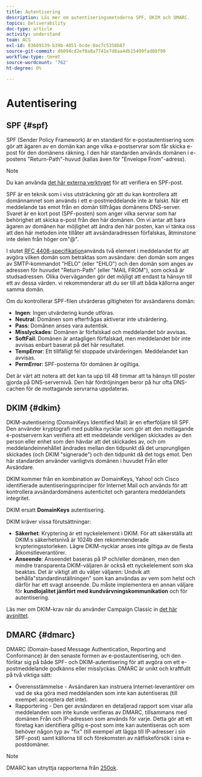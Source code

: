 ```yaml
---
title: Autentisering
description: Läs mer om autentiseringsmetoderna SPF, DKIM och DMARC.
topics: Deliverability
doc-type: article
activity: understand
team: ACS
exl-id: 03609139-b39b-4051-bcde-9ac7c5358b87
source-git-commit: d6094cd2ef0a8a7741e7d8aa4db15499fad08f90
workflow-type: tm+mt
source-wordcount: '762'
ht-degree: 0%

---
```


# Autentisering

## SPF {#spf}

SPF (Sender Policy Framework) är en standard för e-postautentisering som gör att ägaren av en domän kan ange vilka e-postservrar som får skicka e-post för den domänens räkning. I den här standarden används domänen i e-postens &quot;Return-Path&quot;-huvud (kallas även för &quot;Envelope From&quot;-adress).

>[!NOTE]
>
>Du kan använda [det här externa verktyget](https://www.kitterman.com/spf/validate.html) för att verifiera en SPF-post.

SPF är en teknik som i viss utsträckning gör att du kan kontrollera att domännamnet som används i ett e-postmeddelande inte är falskt. När ett meddelande tas emot från en domän tillfrågas domänens DNS-server. Svaret är en kort post (SPF-posten) som anger vilka servrar som har behörighet att skicka e-post från den här domänen. Om vi antar att bara ägaren av domänen har möjlighet att ändra den här posten, kan vi tänka oss att den här metoden inte tillåter att avsändaradressen förfalskas, åtminstone inte delen från höger om&quot;@&quot;.

I slutet [RFC 4408-specifikation](https://www.rfc-editor.org/info/rfc4408)används två element i meddelandet för att avgöra vilken domän som betraktas som avsändare: den domän som anges av SMTP-kommandot &quot;HELO&quot; (eller &quot;EHLO&quot;) och den domän som anges av adressen för huvudet &quot;Return-Path&quot; (eller &quot;MAIL FROM&quot;), som också är studsadressen. Olika överväganden gör det möjligt att endast ta hänsyn till ett av dessa värden. vi rekommenderar att du ser till att båda källorna anger samma domän.

Om du kontrollerar SPF-filen utvärderas giltigheten för avsändarens domän:

* **Ingen**: Ingen utvärdering kunde utföras.
* **Neutral**: Domänen som efterfrågas aktiverar inte utvärdering.
* **Pass**: Domänen anses vara autentisk.
* **Misslyckades**: Domänen är förfalskad och meddelandet bör avvisas.
* **SoftFail**: Domänen är antagligen förfalskad, men meddelandet bör inte avvisas enbart baserat på det här resultatet.
* **TempError**: Ett tillfälligt fel stoppade utvärderingen. Meddelandet kan avvisas.
* **PermError**: SPF-posterna för domänen är ogiltiga.

Det är värt att notera att det kan ta upp till 48 timmar att ta hänsyn till poster gjorda på DNS-servernivå. Den här fördröjningen beror på hur ofta DNS-cachen för de mottagande servrarna uppdateras.

## DKIM {#dkim}

DKIM-autentisering (DomainKeys Identified Mail) är en efterföljare till SPF. Den använder kryptografi med publika nycklar som gör att den mottagande e-postservern kan verifiera att ett meddelande verkligen skickades av den person eller enhet som den hävdar att det skickades av, och om meddelandeinnehållet ändrades mellan den tidpunkt då det ursprungligen skickades (och DKIM &quot;signerade&quot;) och den tidpunkt då det togs emot. Den här standarden använder vanligtvis domänen i huvudet Från eller Avsändare.

DKIM kommer från en kombination av DomainKeys, Yahoo! och Cisco identifierade autentiseringsprinciper för Internet Mail och används för att kontrollera avsändardomänens autenticitet och garantera meddelandets integritet.

DKIM ersatt **DomainKeys** autentisering.

DKIM kräver vissa förutsättningar:

* **Säkerhet**: Kryptering är ett nyckelelement i DKIM. För att säkerställa att DKIM:s säkerhetsnivå är 1024b den rekommenderade krypteringsstorleken. Lägre DKIM-nycklar anses inte giltiga av de flesta åtkomstleverantörer.
* **Anseende**: Anseendet baseras på IP och/eller domänen, men den mindre transparenta DKIM-väljaren är också ett nyckelelement som ska beaktas. Det är viktigt att du väljer väljaren: Undvik att behålla&quot;standardinställningen&quot; som kan användas av vem som helst och därför har ett svagt anseende. Du måste implementera en annan väljare för **kundlojalitet jämfört med kundvärvningskommunikation** och för autentisering.

Läs mer om DKIM-krav när du använder Campaign Classic in [det här avsnittet](/help/additional-resources/acc-technical-recommendations.md#dkim-acc).

## DMARC {#dmarc}

DMARC (Domain-based Message Authentication, Reporting and Conformance) är den senaste formen av e-postautentisering, och den förlitar sig på både SPF- och DKIM-autentisering för att avgöra om ett e-postmeddelande godkänns eller misslyckas. DMARC är unikt och kraftfullt på två viktiga sätt:

* Överensstämmelse - Avsändaren kan instruera Internet-leverantörer om vad de ska göra med meddelanden som inte kan autentiseras (till exempel: acceptera det inte).
* Rapportering - Den ger avsändaren en detaljerad rapport som visar alla meddelanden som inte kunde verifieras av DMARC, tillsammans med domänen Från och IP-adressen som används för varje. Detta gör att ett företag kan identifiera giltig e-post som inte kan autentiseras och som behöver någon typ av &quot;fix&quot; (till exempel att lägga till IP-adresser i sin SPF-post) samt källorna till och förekomsten av nätfiskeförsök i sina e-postdomäner.

>[!NOTE]
>
>DMARC kan utnyttja rapporterna från [250ok](https://250ok.com/).
